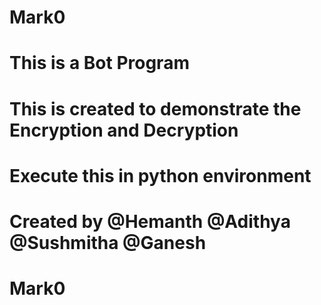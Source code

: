 # Mark0
# This is a Bot Program 
# This is created to demonstrate the Encryption and Decryption
# Execute this in python environment
# Created by @Hemanth @Adithya @Sushmitha @Ganesh
# Mark0
